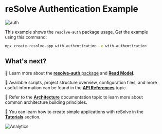 # reSolve Authentication Example

![auth](https://user-images.githubusercontent.com/19663260/41349826-c62e747e-6f19-11e8-9063-b3cdb827e740.png)

This example shows the `resolve-auth` package usage. Get the example using this command:

```sh
npx create-resolve-app with-authentication -e with-authentication
```

## What's next?

📑 Learn more about the [**resolve-auth** package](https://github.com/reimagined/resolve/blob/master/packages/resolve-auth) and [**Read Model**](https://github.com/reimagined/resolve/blob/master/docs/Read%20Model.md).

📑 Available scripts, project structure overview, configuration files, and more useful information can be found in the [**API References**](https://github.com/reimagined/resolve/blob/master/docs/API%20References.md) topic.

📑 Refer to the [**Architecture**](https://github.com/reimagined/resolve/blob/master/docs/Architecture.md) documentation topic to learn more about common architecture building principles.

📑 You can learn how to create simple applications with reSolve in the [**Tutorials**](https://github.com/reimagined/resolve/tree/master/docs/Tutorials) section.

![Analytics](https://ga-beacon.appspot.com/UA-118635726-1/examples-with-authentication-readme?pixel)
